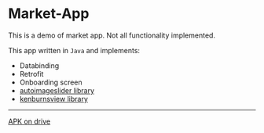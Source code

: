 # Market-App

This is a demo of market app. Not all functionality implemented.

This app written in `Java` and implements:
  * Databinding
  * Retrofit
  * Onboarding screen
  * [autoimageslider library](https://github.com/smarteist/Android-Image-Slider)
  * [kenburnsview library](https://github.com/flavioarfaria/KenBurnsView)

---

[APK on drive](https://drive.google.com/file/d/1xVIOqA8pNY6gGfa6DUD7HnciWuTOrYu5/view?usp=sharing)
